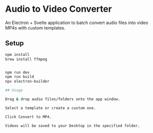 # Audio to Video Converter

An Electron + Svelte application to batch convert audio files into video MP4s with custom templates.

## Setup

   ```bash
   npm install
   brew install ffmpeg


   npm run dev
   npm run build
   npx electron-builder

## Usage

Drag & drop audio files/folders onto the app window.

Select a template or create a custom one.

Click Convert to MP4.

Videos will be saved to your Desktop in the specified folder.